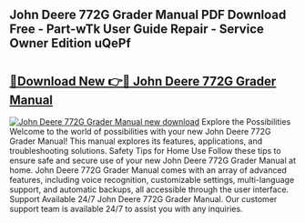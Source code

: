 ## John Deere 772G Grader Manual PDF Download Free - Part-wTk User Guide Repair - Service Owner Edition uQePf

# <h2><a href="http://bc93224.oget.top/?id=John+Deere+772G+Grader+Manual">🔗Download New 👉🔴 John Deere 772G Grader Manual</a></h2>

[![John Deere 772G Grader Manual new download](https://i.imgur.com/5g1atiW.png)](http://bc93224.oget.top/?id=John+Deere+772G+Grader+Manual)
Explore the Possibilities Welcome to the world of possibilities with your new John Deere 772G Grader Manual! This manual explores its features, applications, and troubleshooting solutions. Safety Tips for Home Use Follow these tips to ensure safe and secure use of your new John Deere 772G Grader Manual at home. John Deere 772G Grader Manual comes with an array of advanced features, including voice recognition, customizable settings, multi-language support, and automatic backups, all accessible through the user interface. Support Available 24/7 John Deere 772G Grader Manual. Our customer support team is available 24/7 to assist you with any inquiries.
